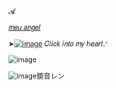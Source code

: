 𝓐

[𝑚𝑒𝑢 𝑎𝑛𝑔𝑒𝑙](https://translate.google.com/translate?u=https://projectsekai.fandom.com/wiki/Kagamine_Len&hl=vi&sl=en&tl=vi&client=srp])                       

➤[![image](https://github.com/user-attachments/assets/5c430718-caca-4a56-8b53-71f6c00bba66)](https://youtu.be/emQe7uhOkcA?si=uHaBVH9COeim8FQF) 𝐶𝑙𝑖𝑐𝑘 𝑖𝑛𝑡𝑜 𝑚𝑦 ℎ𝑒𝑎𝑟𝑡.ᐟ

![image](https://cdn.discordapp.com/attachments/1151861786740543488/1395955023304982568/5D258AD3-3F12-4067-8731-20C3FD9A2ABF.gif?ex=687c53ed&is=687b026d&hm=b6181eb609ad703d5395a05e0aadfe9de8ceffc7c1f4389297eb12a497c7e286&)

![image](https://github.com/user-attachments/assets/a5234d12-214d-44d8-869d-e43b3d8256a8)鏡音レン 
